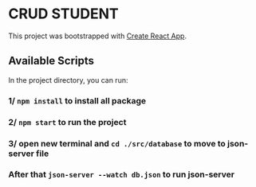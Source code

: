 # CRUD STUDENT

This project was bootstrapped with [Create React App](https://github.com/facebook/create-react-app).

## Available Scripts

In the project directory, you can run:

### 1/ `npm install` to install all package

### 2/ `npm start` to run the project 

### 3/ open new terminal and `cd ./src/database` to move to json-server file 
###    After that `json-server --watch db.json` to run json-server


